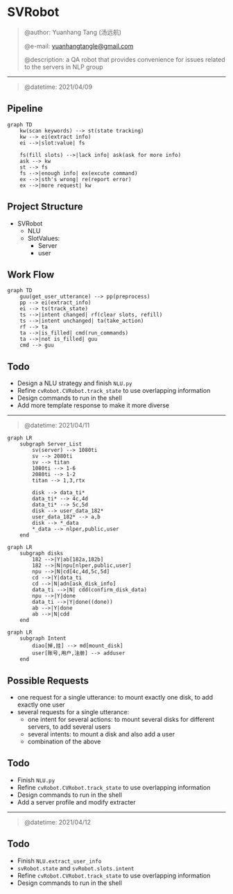 # SVRobot
> @author: Yuanhang Tang (汤远航)
> 
> @e-mail: yuanhangtangle@gmail.com
> 
> @description: a QA robot that provides convenience for issues related to the servers in NLP group
--------------------------

> @datetime: 2021/04/09
## Pipeline
```mermaid
graph TD
    kw(scan keywords) --> st(state tracking)
    kw --> ei(extract info)
    ei -->|slot:value| fs

    fs(fill slots) -->|lack info| ask(ask for more info)
    ask --> kw
    st --> fs
    fs -->|enough info| ex(excute command)
    ex -->|sth's wrong| re(report error)
    ex -->|more request| kw
```

## Project Structure
- SVRobot
  - NLU
  - SlotValues: 
    - Server
    - user

## Work Flow
```mermaid
graph TD
    guu(get_user_utterance) --> pp(preprocess)
    pp --> ei(extract_info)
    ei --> ts(track_state)
    ts -->|intent changed| rf(clear slots, refill)
    ts -->|intent unchanged| ta(take_action)
    rf --> ta
    ta -->|is_filled| cmd(run_commands)
    ta -->|not is_filled| guu
    cmd --> guu
```

## Todo
- Design a NLU strategy and finish `NLU.py`
- Refine `cvRobot.CVRobot.track_state` to use overlapping information
- Design commands to run in the shell
- Add more template response to make it more diverse
-------------------------------

> @datetime: 2021/04/11

```mermaid
graph LR 
    subgraph Server_List
        sv(server) --> 1080ti
        sv --> 2080ti
        sv --> titan
        1080ti --> 1-6
        2080ti --> 1-2
        titan --> 1,3,rtx

        disk --> data_ti* 
        data_ti* --> 4c,4d
        data_ti* --> 5c,5d
        disk --> user_data_182*
        user_data_182* --> a,b
        disk --> *_data
        *_data --> nlper,public,user
    end

```

```mermaid
graph LR 
    subgraph disks
        182 -->|Y|ab[182a,182b]
        182 -->|N|npu[nlper,public,user]
        npu -->|N|cd[4c,4d,5c,5d]
        cd -->|Y|data_ti
        cd -->|N|adn[ask_disk_info]
        data_ti -->|N| cdd(confirm_disk_data)
        npu -->|Y|done
        data_ti -->|Y|done((done))
        ab -->|Y|done
        ab -->|N|cdd
    end
```

```mermaid
graph LR
    subgraph Intent
        diao[掉,挂] --> md[mount_disk]
        user[账号,用户,注册] --> adduser
    end
```

## Possible Requests
  - one request for a single utterance: to mount exactly one disk, to add exactly one user
  - several requests for a single utterance: 
    - one intent for several actions: to mount several disks for different servers, to add several users
    - several intents: to mount a disk and also add a user
    - combination of the above

## Todo
- Finish `NLU.py`
- Refine `cvRobot.CVRobot.track_state` to use overlapping information
- Design commands to run in the shell
- Add a server profile and modify extracter
------------------------

> @datetime: 2021/04/12
## Todo
- Finish `NLU.extract_user_info`
- `svRobot.state` and `svRobot.slots.intent`
- Refine `cvRobot.CVRobot.track_state` to use overlapping information
- Design commands to run in the shell
